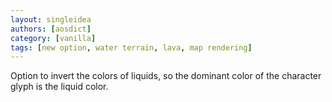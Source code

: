 ```yaml
---
layout: singleidea
authors: [aosdict]
category: [vanilla]
tags: [new option, water terrain, lava, map rendering]
---
```

Option to invert the colors of liquids, so the dominant color of the character glyph is the liquid color.
